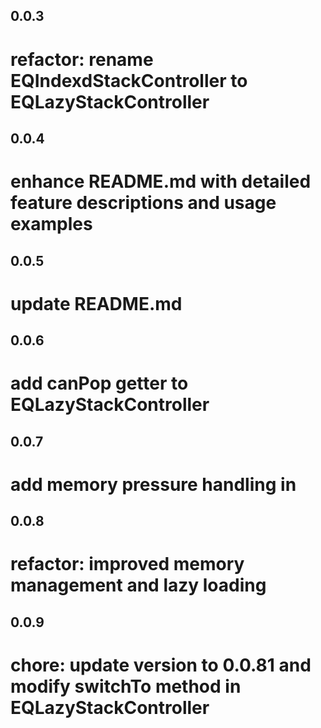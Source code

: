 ## 0.0.3
# refactor: rename EQIndexdStackController to EQLazyStackController

## 0.0.4
# enhance README.md with detailed feature descriptions and usage examples

## 0.0.5
# update README.md 

## 0.0.6
# add canPop getter to EQLazyStackController

## 0.0.7
# add memory pressure handling in 

## 0.0.8
# refactor: improved memory management and lazy loading


## 0.0.9
# chore: update version to 0.0.81 and modify switchTo method in EQLazyStackController

